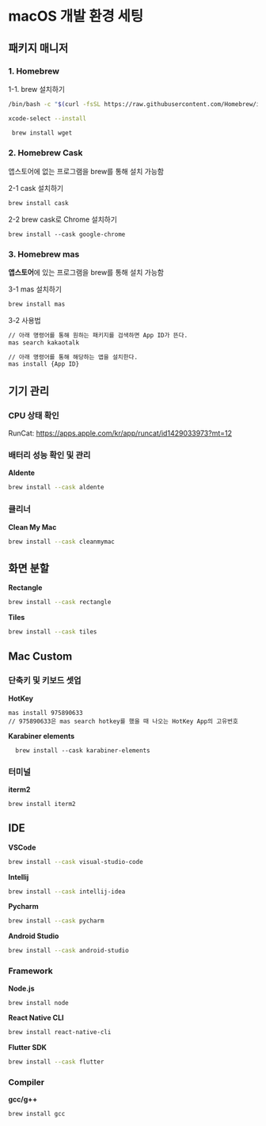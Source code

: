 # macOS 개발 환경 세팅

## 패키지 매니저
### 1. Homebrew
1-1. brew 설치하기
```bash
/bin/bash -c "$(curl -fsSL https://raw.githubusercontent.com/Homebrew/install/HEAD/install.sh)"
```
```bash
xcode-select --install
```

```bash
 brew install wget
```

### 2. Homebrew Cask
앱스토어에 없는 프로그램을 brew를 통해 설치 가능함

2-1 cask 설치하기
```bash
brew install cask
```
2-2 brew cask로 Chrome 설치하기
```
brew install --cask google-chrome
```

### 3. Homebrew mas
**앱스토어**에 있는 프로그램을 brew를 통해 설치 가능함

3-1 mas 설치하기
```bash
brew install mas
```
3-2 사용법
```bash
// 아래 명령어를 통해 원하는 패키지를 검색하면 App ID가 뜬다.
mas search kakaotalk

// 아래 명령어를 통해 해당하는 앱을 설치한다.
mas install {App ID}
```

## 기기 관리
### CPU 상태 확인
RunCat: https://apps.apple.com/kr/app/runcat/id1429033973?mt=12
### 배터리 성능 확인 및 관리
**Aldente**
```bash
brew install --cask aldente
```
### 클리너
**Clean My Mac**
```bash
brew install --cask cleanmymac
```


## 화면 분할
**Rectangle**
  ```bash
  brew install --cask rectangle
  ```
**Tiles**
  ```bash
  brew install --cask tiles
  ```

## Mac Custom
### 단축키 및 키보드 셋업
**HotKey**
  ```
  mas install 975890633
  // 975890633은 mas search hotkey를 했을 때 나오는 HotKey App의 고유번호
  ```
**Karabiner elements**
```
  brew install --cask karabiner-elements
  ```
### 터미널
**iterm2**
  ```
  brew install iterm2
  ```

## IDE
**VSCode**
```bash
brew install --cask visual-studio-code
```

**Intellij**
```bash
brew install --cask intellij-idea
```

**Pycharm**
```bash
brew install --cask pycharm
```
**Android Studio**
```bash
brew install --cask android-studio
```

### Framework
**Node.js**
```bash
brew install node
```
**React Native CLI**
```bash
brew install react-native-cli
```
**Flutter SDK**
```bash
brew install --cask flutter
```
### Compiler
**gcc/g++**
```bash
brew install gcc
```
